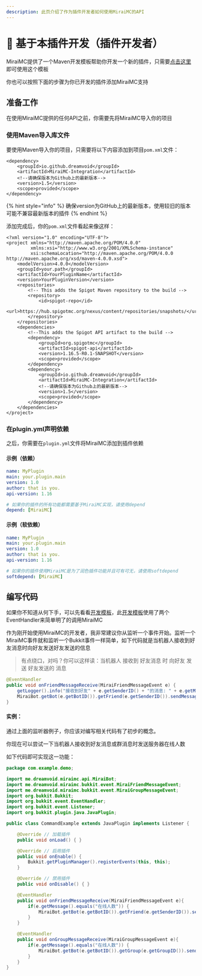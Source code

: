 ```yaml
---
description: 此页介绍了作为插件开发者如何使用MiraiMC的API
---
```


# 🧐 基于本插件开发（插件开发者）

MiraiMC提供了一个Maven开发模板帮助你开发一个新的插件，只需要[点击这里](https://github.com/DreamVoid/MiraiMC-Template)即可使用这个模板

你也可以按照下面的步骤为你已开发的插件添加MiraiMC支持

## 准备工作

在使用MiraiMC提供的任何API之前，你需要先将MiraiMC导入你的项目

### 使用Maven导入库文件

要使用Maven导入你的项目，只需要将以下内容添加到项目`pom.xml`文件：

```markup
<dependency>
    <groupId>io.github.dreamvoid</groupId>
    <artifactId>MiraiMC-Integration</artifactId>
    <!--请确保版本为Github上的最新版本-->
    <version>1.5</version>
    <scope>provided</scope>
</dependency>
```

{% hint style="info" %}
确保version为GitHub上的最新版本，使用较旧的版本可能不兼容最新版本的插件
{% endhint %}

添加完成后，你的`pom.xml`文件看起来像这样：

```markup
<?xml version="1.0" encoding="UTF-8"?>
<project xmlns="http://maven.apache.org/POM/4.0.0"
         xmlns:xsi="http://www.w3.org/2001/XMLSchema-instance"
         xsi:schemaLocation="http://maven.apache.org/POM/4.0.0 http://maven.apache.org/xsd/maven-4.0.0.xsd">
    <modelVersion>4.0.0</modelVersion>
    <groupId>your.path</groupId>
    <artifactId>YourPluginName</artifactId>
    <version>YourPluginVersion</version>
    <repositories>
        <!-- This adds the Spigot Maven repository to the build -->
        <repository>
            <id>spigot-repo</id>
            <url>https://hub.spigotmc.org/nexus/content/repositories/snapshots/</url>
        </repository>
    </repositories>
    <dependencies>
        <!--This adds the Spigot API artifact to the build -->
        <dependency>
            <groupId>org.spigotmc</groupId>
            <artifactId>spigot-api</artifactId>
            <version>1.16.5-R0.1-SNAPSHOT</version>
            <scope>provided</scope>
        </dependency>
        <dependency>
            <groupId>io.github.dreamvoid</groupId>
            <artifactId>MiraiMC-Integration</artifactId>
            <!--请确保版本为Github上的最新版本-->
            <version>1.5</version>
            <scope>provided</scope>
        </dependency>
    </dependencies>
</project>
```

### 在plugin.yml声明依赖

之后，你需要在`plugin.yml`文件将MiraiMC添加到插件依赖

#### 示例（依赖）

```yaml
name: MyPlugin
main: your.plugin.main
version: 1.0
author: that is you.
api-version: 1.16

# 如果你的插件的所有功能都需要基于MiraiMC实现，请使用depend
depend: [MiraiMC]
```

#### 示例（软依赖）

```yaml
name: MyPlugin
main: your.plugin.main
version: 1.0
author: that is you.
api-version: 1.16

# 如果你的插件使用MiraiMC是为了润色插件功能并且可有可无，请使用softdepend
softdepend: [MiraiMC]
```

## 编写代码

如果你不知道从何下手，可以先看看[开发模板](https://github.com/DreamVoid/MiraiMC-Template)，此[开发模板](https://github.com/DreamVoid/MiraiMC-Template)使用了两个EventHandler来简单明了的调用MiraiMC

作为刚开始使用MiraiMC的开发者，我非常建议你从监听一个事件开始。监听一个MiraiMC事件就和监听一个Bukkit事件一样简单，如下代码就是当机器人接收到好友消息时向好友发送好友发送的信息

> 有点绕口，对吗？你可以这样读：当机器人 接收到 好友消息 时 向好友 发送 好友发送的 消息

```java
@EventHandler
public void onFriendMessageReceive(MiraiFriendMessageEvent e) {
    getLogger().info("接收到好友" + e.getSenderID() + "的消息: " + e.getMessage());
    MiraiBot.getBot(e.getBotID()).getFriend(e.getSenderID()).sendMessage("你发送了一条消息：" + e.getMessage());
}
```

#### 实例：

通过上面的监听器例子，你应该对编写相关代码有了初步的概念。

你现在可以尝试一下当机器人接收到好友消息或群消息时发送服务器在线人数

如下代码即可实现这一功能：

```java
package com.example.demo;

import me.dreamvoid.miraimc.api.MiraiBot;
import me.dreamvoid.miraimc.bukkit.event.MiraiFriendMessageEvent;
import me.dreamvoid.miraimc.bukkit.event.MiraiGroupMessageEvent;
import org.bukkit.Bukkit;
import org.bukkit.event.EventHandler;
import org.bukkit.event.Listener;
import org.bukkit.plugin.java.JavaPlugin;

public class CommandExample extends JavaPlugin implements Listener {

    @Override // 加载插件
    public void onLoad() { }

    @Override // 启用插件
    public void onEnable() {
        Bukkit.getPluginManager().registerEvents(this, this);
    }

    @Override // 禁用插件
    public void onDisable() { }

    @EventHandler
    public void onFriendMessageReceive(MiraiFriendMessageEvent e){
        if(e.getMessage().equals("在线人数")) {
            MiraiBot.getBot(e.getBotID()).getFriend(e.getSenderID()).sendMessage("当前在线人数：" + Bukkit.getServer().getOnlinePlayers().size()+"人");
        }
    }

    @EventHandler
    public void onGroupMessageReceive(MiraiGroupMessageEvent e){
        if(e.getMessage().equals("在线人数")) {
            MiraiBot.getBot(e.getBotID()).getGroup(e.getGroupID()).sendMessage("当前在线人数：" + Bukkit.getServer().getOnlinePlayers().size()+"人");
        }
    }
}
```

